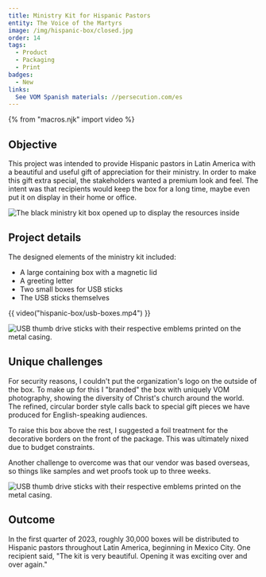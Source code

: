 ```yaml
---
title: Ministry Kit for Hispanic Pastors
entity: The Voice of the Martyrs
image: /img/hispanic-box/closed.jpg
order: 14
tags:
  - Product
  - Packaging
  - Print
badges:
  - New
links:
  See VOM Spanish materials: //persecution.com/es
---
```


{% from "macros.njk" import video %}


## Objective

This project was intended to provide Hispanic pastors in Latin America with a beautiful and useful gift of appreciation for their ministry. In order to make this gift extra special, the stakeholders wanted a premium look and feel. The intent was that recipients would keep the box for a long time, maybe even put it on display in their home or office.

![The black ministry kit box opened up to display the resources inside](/img/hispanic-box/open.jpg)


## Project details

The designed elements of the ministry kit included:
- A large containing box with a magnetic lid
- A greeting letter
- Two small boxes for USB sticks
- The USB sticks themselves

{{ video("hispanic-box/usb-boxes.mp4") }}

![USB thumb drive sticks with their respective emblems printed on the metal casing.](/img/hispanic-box/usb-sticks.jpg)


## Unique challenges

For security reasons, I couldn't put the organization's logo on the outside of the box. To make up for this I "branded" the box with uniquely VOM photography, showing the diversity of Christ's church around the world. The refined, circular border style calls back to special gift pieces we have produced for English-speaking audiences.

To raise this box above the rest, I suggested a foil treatment for the decorative borders on the front of the package. This was ultimately nixed due to budget constraints.

Another challenge to overcome was that our vendor was based overseas, so things like samples and wet proofs took up to three weeks.

![USB thumb drive sticks with their respective emblems printed on the metal casing.](/img/hispanic-box/top.jpg)

## Outcome

In the first quarter of 2023, roughly 30,000 boxes will be distributed to Hispanic pastors throughout Latin America, beginning in Mexico City. One recipient said, "The kit is very beautiful. Opening it was exciting over and over again."